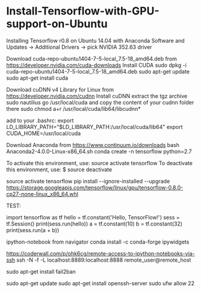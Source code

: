 # Install-Tensorflow-with-GPU-support-on-Ubuntu

Installing Tensorflow r0.8 on Ubuntu 14.04 with Anaconda
Software and Updates -> Additional Drivers -> pick NVIDIA 352.63 driver

Download cuda-repo-ubuntu1404-7-5-local_7.5-18_amd64.deb from https://developer.nvidia.com/cuda-downloads
Install CUDA
sudo dpkg -i cuda-repo-ubuntu1404-7-5-local_7.5-18_amd64.deb
sudo apt-get update
sudo apt-get install cuda

Download cuDNN v4 Library for Linux from https://developer.nvidia.com/cudnn
Install cuDNN
extract the tgz archive
sudo nautilius
go /usr/local/cuda and copy the content of your cudnn folder there
sudo chmod a+r /usr/local/cuda/lib64/libcudnn*

add to your .bashrc:
export LD_LIBRARY_PATH="$LD_LIBRARY_PATH:/usr/local/cuda/lib64"
export CUDA_HOME=/usr/local/cuda

Download Anaconda from https://www.continuum.io/downloads
bash Anaconda2-4.0.0-Linux-x86_64.sh
conda create -n tensorflow python=2.7

To activate this environment, use:
source activate tensorflow
To deactivate this environment, use:
$ source deactivate

source activate tensorflow
pip install --ignore-installed --upgrade https://storage.googleapis.com/tensorflow/linux/gpu/tensorflow-0.8.0-cp27-none-linux_x86_64.whl

TEST:

import tensorflow as tf
hello = tf.constant('Hello, TensorFlow!')
sess = tf.Session()
print(sess.run(hello))
a = tf.constant(10)
b = tf.constant(32)
print(sess.run(a + b))




ipython-notebook from navigator
conda install -c conda-forge ipywidgets

https://coderwall.com/p/ohk6cg/remote-access-to-ipython-notebooks-via-ssh
ssh -N -f -L localhost:8889:localhost:8888 remote_user@remote_host

sudo apt-get install fail2ban

sudo apt-get update
sudo apt-get install openssh-server
sudo ufw allow 22
